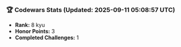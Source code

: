 ### 🏆 Codewars Stats (Updated: 2025-09-11 05:08:57 UTC)

- **Rank:** 8 kyu
- **Honor Points:** 3
- **Completed Challenges:** 1
